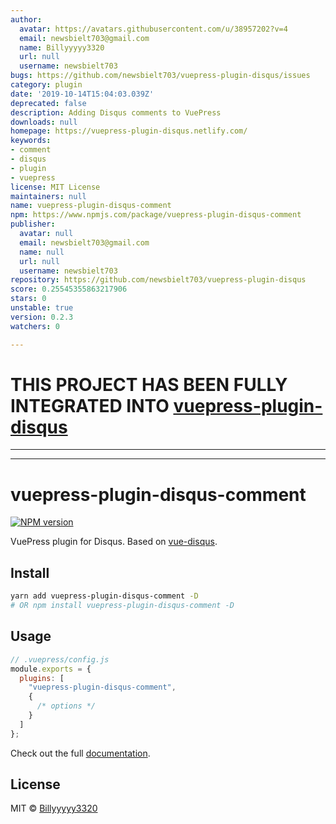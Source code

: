 ```yaml
---
author:
  avatar: https://avatars.githubusercontent.com/u/38957202?v=4
  email: newsbielt703@gmail.com
  name: Billyyyyy3320
  url: null
  username: newsbielt703
bugs: https://github.com/newsbielt703/vuepress-plugin-disqus/issues
category: plugin
date: '2019-10-14T15:04:03.039Z'
deprecated: false
description: Adding Disqus comments to VuePress
downloads: null
homepage: https://vuepress-plugin-disqus.netlify.com/
keywords:
- comment
- disqus
- plugin
- vuepress
license: MIT License
maintainers: null
name: vuepress-plugin-disqus-comment
npm: https://www.npmjs.com/package/vuepress-plugin-disqus-comment
publisher:
  avatar: null
  email: newsbielt703@gmail.com
  name: null
  url: null
  username: newsbielt703
repository: https://github.com/newsbielt703/vuepress-plugin-disqus
score: 0.25545355863217906
stars: 0
unstable: true
version: 0.2.3
watchers: 0

---
```


# THIS PROJECT HAS BEEN FULLY INTEGRATED INTO [vuepress-plugin-disqus](https://github.com/lorisleiva/vuepress-plugin-disqus)

---
---
# vuepress-plugin-disqus-comment

[![NPM version](https://img.shields.io/npm/v/vuepress-plugin-disqus-comment)](https://www.npmjs.com/package/vuepress-plugin-disqus-comment)

VuePress plugin for Disqus. Based on [vue-disqus](https://github.com/ktquez/vue-disqus).

## Install

```bash
yarn add vuepress-plugin-disqus-comment -D
# OR npm install vuepress-plugin-disqus-comment -D
```

## Usage

```javascript
// .vuepress/config.js
module.exports = {
  plugins: [
    "vuepress-plugin-disqus-comment",
    {
      /* options */
    }
  ]
};
```

Check out the full [documentation](https://vuepress-plugin-disqus.netlify.com/).

## License

MIT © [Billyyyyy3320](https://github.com/newsbielt703)
